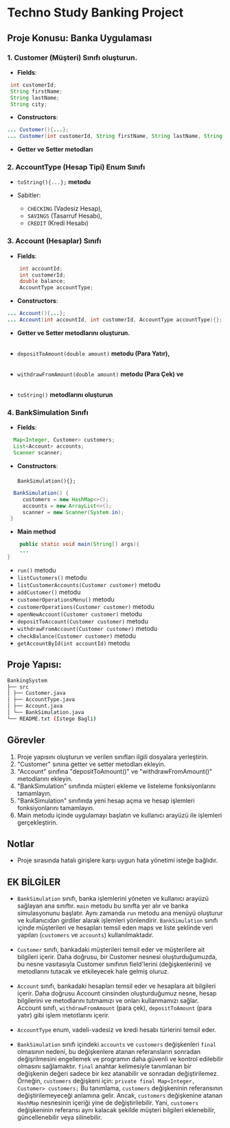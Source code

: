 # Techno Study Banking Project

## Proje Konusu: Banka Uygulaması

### 1. Customer (Müşteri) Sınıfı oluşturun.
- **Fields**: 
```java
 int customerId;
 String firstName;
 String lastName;
 String city;
```

- **Constructors**:
```java
... Customer(){...}; 
... Customer(int customerId, String firstName, String lastName, String city){...}; 
 ```
- **Getter ve Setter metodları**

### 2. AccountType (Hesap Tipi) Enum Sınıfı
- `toString(){...};` **metodu**

- Sabitler: 
  - `CHECKING` (Vadesiz Hesap), 
  - `SAVINGS` (Tasarruf Hesabı), 
  - `CREDIT` (Kredi Hesabı)

### 3. Account (Hesaplar) Sınıfı
- **Fields**:
```java
    int accountId;
    int customerId;
    double balance;
    AccountType accountType;
```
- **Constructors**:
```java
... Account(){...};
... Account(int accountId, int customerId, AccountType accountType){};

```

- **Getter ve Setter metodlarını oluşturun.** <br><br>

- `depositToAmount(double amount)` **metodu (Para Yatır),**<br><br>

- `withdrawFromAmount(double amount)` **metodu (Para Çek) ve**<br><br>

- `toString()` **metodlarını oluşturun**

### 4. BankSimulation Sınıfı
- **Fields**:

```java
  Map<Integer, Customer> customers;
  List<Account> accounts;
  Scanner scanner;
```

- **Constructors**: <br><br>
  `BankSimulation(){};`
```java
  BankSimulation() { 
     customers = new HashMap<>(); 
     accounts = new ArrayList<>(); 
     scanner = new Scanner(System.in); 
 }


```

- **Main method** 
```java 
    public static void main(String[] args){
    ...
}
```
- `run()` metodu
- `listCustomers()` metodu
- `listCustomerAccounts(Customer customer)` metodu
- `addCustomer()` metodu
- `customerOperationsMenu()` metodu
- `customerOperations(Customer customer)` metodu
- `openNewAccount(Customer customer)` metodu
- `depositToAccount(Customer customer)` metodu
- `withdrawFromAccount(Customer customer)` metodu
- `checkBalance(Customer customer)` metodu
- `getAccountById(int accountId)` metodu

## Proje Yapısı:

```bash
BankingSystem
├── src
│ ├── Customer.java
│ ├── AccountType.java
│ ├── Account.java
│ └── BankSimulation.java
└── README.txt (Istege Bagli)
```


## Görevler

1. Proje yapısını oluşturun ve verilen sınıfları ilgili dosyalara yerleştirin.
2. "Customer" sınına getter ve setter metodları ekleyin.
3. "Account" sınıfına "depositToAmount()" ve "withdrawFromAmount()" metodlarını ekleyin.
4. "BankSimulation" sınıfında müşteri ekleme ve listeleme fonksiyonlarını tamamlayın.
5. "BankSimulation" sınıfında yeni hesap açma ve hesap işlemleri fonksiyonlarını tamamlayın.
6. Main metodu içinde uygulamayı başlatın ve kullanıcı arayüzü ile işlemleri gerçekleştirin.

## Notlar

- Proje sırasında hatalı girişlere karşı uygun hata yönetimi isteğe bağlıdır.

## EK BİLGİLER

- `BankSimulation` sınıfı, banka işlemlerini yöneten ve kullanıcı arayüzü sağlayan ana sınıftır. `main` metodu bu sınıfta yer alır ve banka simulasyonunu başlatır. Aynı zamanda `run` metodu ana menüyü oluşturur ve kullanıcıdan girdiler alarak işlemleri yönlendirir. `BankSimulation` sınıfı içinde müşterileri ve hesapları temsil eden maps ve liste şeklinde veri yapıları (`customers` ve `accounts`) kullanılmaktadır. <br><br>
- `Customer` sınıfı, bankadaki müşterileri temsil eder ve müşterilere ait bilgileri içerir. Daha doğrusu, bir Customer nesnesi oluşturduğumuzda, bu nesne vasıtasıyla Customer sınıfının field'lerini (değişkenlerini) ve metodlarını tutacak ve etkileyecek hale gelmiş oluruz.<br><br>
- `Account` sınıfı, bankadaki hesapları temsil eder ve hesaplara ait bilgileri içerir. Daha doğrusu Account cinsinden oluşturduğumuz nesne, hesap bilgilerini ve metodlarını tutmamızı ve onları kullanmamızı sağlar. Account sınıfı, `withdrawFromAmount` (para çek), `depositToAmount` (para yatır) gibi işlem metotlarını içerir.<br><br>
- `AccountType` enum, vadeli-vadesiz ve kredi hesabı türlerini temsil eder.<br><br>
- `BankSimulation` sınıfı içindeki `accounts` ve `customers` değişkenleri `final` olmasının nedeni, bu değişkenlere atanan referansların sonradan değişrilmesini engellemek ve programın daha güvenli ve kontrol edilebilir olmasını sağlamaktır. `final` anahtar kelimesiyle tanımlanan bir değişkenin değeri sadece bir kez atanabilir ve sonradan değiştirilemez. Örneğin, `customers` değişkeni için: `private final Map<Integer, Customer> customers;` Bu tanımlama, `customers` değişkeninin referansının değiştirilemeyeceği anlamına gelir. Ancak, `customers` değişkenine atanan `HashMap` nesnesinin içeriği yine de değiştirilebilir. Yani, `customers` değişkeninin referansı aynı kalacak şekilde müşteri bilgileri eklenebilir, güncellenebilir veya silinebilir.<br><br>
